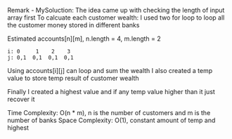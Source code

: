 Remark - MySoluction: 
The idea came up with checking the length of input array first
To calcuate each customer wealth:
I used two for loop to loop all the customer money stored in different banks

Estimated accounts[n][m], n.length = 4, m.length = 2
```
i: 0     1    2    3
j: 0,1  0,1  0,1  0,1
```

Using accounts[i][j] can loop and sum the wealth
I also created a temp value to store temp result of customer wealth

Finally I created a highest value and if any temp value higher than it just recover it

Time Complexity: O(n * m), n is the number of customers and m is the number of banks
Space Complexity: O(1), constant amount of temp and highest
